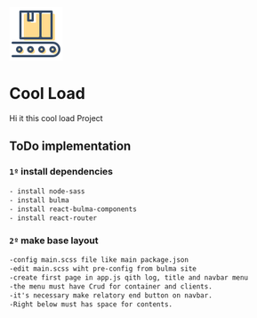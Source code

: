 ![plot](./public/logo.svg)
# Cool Load
Hi it this cool load Project

## ToDo implementation

### `1º` install dependencies
    - install node-sass
    - install bulma
    - install react-bulma-components
    - install react-router

### `2º` make base layout
    -config main.scss file like main package.json
    -edit main.scss wiht pre-config from bulma site
    -create first page in app.js qith log, title and navbar menu
    -the menu must have Crud for container and clients.
    -it's necessary make relatory end button on navbar.
    -Right below must has space for contents.
